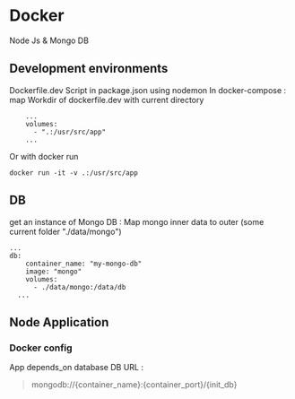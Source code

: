 # Docker 
Node Js & Mongo DB

## Development environments
Dockerfile.dev
Script in package.json using nodemon
In docker-compose : map Workdir of dockerfile.dev with current directory
```
    ...
    volumes:
      - ".:/usr/src/app"
    ...
```
Or with docker run
```
docker run -it -v .:/usr/src/app
```

## DB
get an instance of Mongo DB :
Map mongo inner data to outer (some current folder "./data/mongo")
```
...
db:
    container_name: "my-mongo-db"
    image: "mongo"
    volumes:
      - ./data/mongo:/data/db
  ...
```

## Node Application
### Docker config
App depends_on database
DB URL : 
> mongodb://{container_name}:{container_port}/{init_db}

